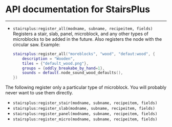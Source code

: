 API documentation for StairsPlus
================================
- - - - - - - - - - - - - - - -

* `stairsplus:register_all(modname, subname, recipeitem, fields)`
	Registers a stair, slab, panel, microblock, and any other types of
	microblocks to be added in the future.
	Also registers the node with the circular saw.
	Example:
	```lua
	stairsplus:register_all("moreblocks", "wood", "defaut:wood", {
		description = "Wooden",
		tiles = {"default_wood.png"},
		groups = {oddly_breakabe_by_hand=1},
		sounds = default.node_sound_wood_defaults(),
	})
	```
The following register only a particular type of microblock.
You will probably never want to use them directly.

* `stairsplus:register_stair(modname, subname, recipeitem, fields)`
* `stairsplus:register_slab(modname, subname, recipeitem, fields)`
* `stairsplus:register_panel(modname, subname, recipeitem, fields)`
* `stairsplus:register_micro(modname, subname, recipeitem, fields)`

